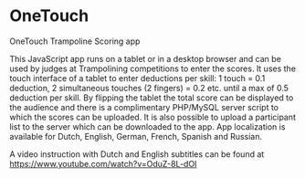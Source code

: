 # OneTouch
OneTouch Trampoline Scoring app

This JavaScript app runs on a tablet or in a desktop browser and can be used by judges at Trampolining competitions to enter the scores. It uses the touch interface of a tablet to enter deductions per skill: 1 touch = 0.1 deduction, 2 simultaneous touches (2 fingers) = 0.2 etc. until a max of 0.5 deduction per skill.
By flipping the tablet the total score can be displayed to the audience and there is a complimentary PHP/MySQL server script to which the scores can be uploaded. It is also possible to upload a participant list to the server which can be downloaded to the app.
App localization is available for Dutch, English, German, French, Spanish and Russian.

A video instruction with Dutch and English subtitles can be found at https://www.youtube.com/watch?v=OduZ-8L-dOI
